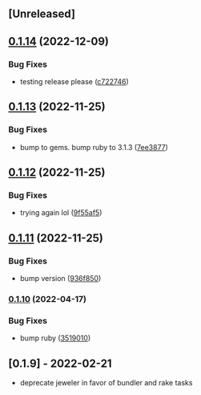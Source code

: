 ## [Unreleased]

## [0.1.14](https://github.com/charlotte-ruby/image_scraper/compare/v0.1.13...v0.1.14) (2022-12-09)


### Bug Fixes

* testing release please ([c722746](https://github.com/charlotte-ruby/image_scraper/commit/c72274671065e8329f879b9640a39fc5652bbbd7))

## [0.1.13](https://github.com/charlotte-ruby/image_scraper/compare/v0.1.12...v0.1.13) (2022-11-25)


### Bug Fixes

* bump to gems. bump ruby to 3.1.3 ([7ee3877](https://github.com/charlotte-ruby/image_scraper/commit/7ee38775bbc0e9684fe512c698a9caa1ecb3c07b))

## [0.1.12](https://github.com/charlotte-ruby/image_scraper/compare/v0.1.11...v0.1.12) (2022-11-25)


### Bug Fixes

* trying again lol ([9f55af5](https://github.com/charlotte-ruby/image_scraper/commit/9f55af55bb34d61a4a6dbf141998212229bf6ac9))

## [0.1.11](https://github.com/charlotte-ruby/image_scraper/compare/v0.1.10...v0.1.11) (2022-11-25)


### Bug Fixes

* bump version ([936f850](https://github.com/charlotte-ruby/image_scraper/commit/936f850b0f8f3d87607d28a5f3a4a088975b2ada))

### [0.1.10](https://www.github.com/charlotte-ruby/image_scraper/compare/v0.1.7...v0.1.10) (2022-04-17)

### Bug Fixes

* bump ruby ([3519010](https://github.com/charlotte-ruby/image_scraper/commit/351901036ed4b4b9432814ce05bcd5c67ae0c332))

## [0.1.9] - 2022-02-21

- deprecate jeweler in favor of bundler and rake tasks
